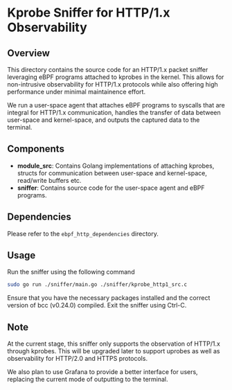 # Kprobe Sniffer for HTTP/1.x Observability

## Overview

This directory contains the source code for an HTTP/1.x packet sniffer leveraging eBPF programs attached to kprobes in the kernel. This allows for non-intrusive observability for HTTP/1.x protocols while also offering high performance under minimal maintainence effort.

We run a user-space agent that attaches eBPF programs to syscalls that are integral for HTTP/1.x communication, handles the transfer of data between user-space and kernel-space, and outputs the captured data to the terminal.

## Components

- **module_src**: Contains Golang implementations of attaching kprobes, structs for communication between user-space and kernel-space, read/write buffers etc.
- **sniffer**: Contains source code for the user-space agent and eBPF programs.

## Dependencies
Please refer to the `ebpf_http_dependencies` directory.

## Usage
Run the sniffer using the following command
```bash
sudo go run ./sniffer/main.go ./sniffer/kprobe_http1_src.c
```
Ensure that you have the necessary packages installed and the correct version of bcc (v0.24.0) compiled. Exit the sniffer using Ctrl-C.

## Note
At the current stage, this sniffer only supports the observation of HTTP/1.x through kprobes. This will be upgraded later to support uprobes as well as observability for HTTP/2.0 and HTTPS protocols.

We also plan to use Grafana to provide a better interface for users, replacing the current mode of outputting to the terminal.

